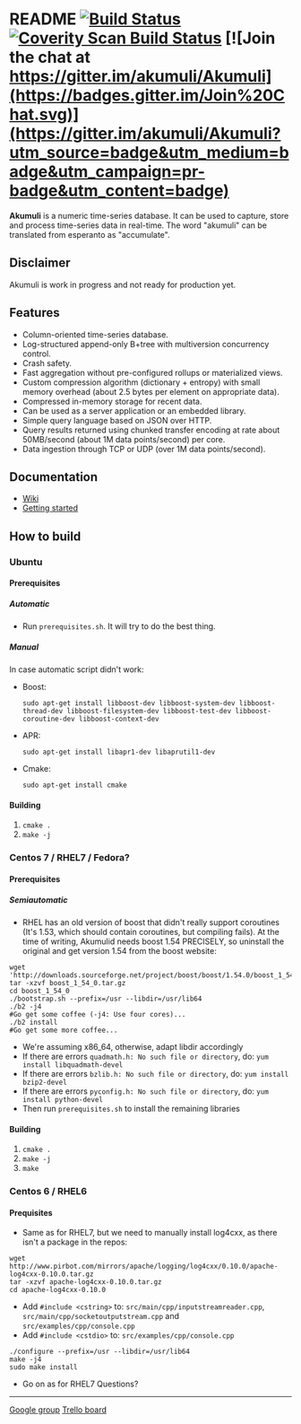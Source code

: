 README [![Build Status](https://travis-ci.org/akumuli/Akumuli.svg?branch=master)](https://travis-ci.org/akumuli/Akumuli) [![Coverity Scan Build Status](https://scan.coverity.com/projects/8879/badge.svg)](https://scan.coverity.com/projects/akumuli) [![Join the chat at https://gitter.im/akumuli/Akumuli](https://badges.gitter.im/Join%20Chat.svg)](https://gitter.im/akumuli/Akumuli?utm_source=badge&utm_medium=badge&utm_campaign=pr-badge&utm_content=badge)
======

**Akumuli** is a numeric time-series database.
It can be used to capture, store and process time-series data in real-time.
The word "akumuli" can be translated from esperanto as "accumulate".

Disclaimer
----------

Akumuli is work in progress and not ready for production yet.

Features
-------

* Column-oriented time-series database.
* Log-structured append-only B+tree with multiversion concurrency control.
* Crash safety.
* Fast aggregation without pre-configured rollups or materialized views.
* Custom compression algorithm (dictionary + entropy) with small memory overhead (about 2.5 bytes per element on appropriate data).
* Compressed in-memory storage for recent data.
* Can be used as a server application or an embedded library.
* Simple query language based on JSON over HTTP.
* Query results returned using chunked transfer encoding at rate about 50MB/second (about 1M data points/second) per core.
* Data ingestion through TCP or UDP (over 1M data points/second).

Documentation
-------------
* [Wiki](https://github.com/akumuli/Akumuli/wiki)
* [Getting started](https://github.com/akumuli/Akumuli/wiki/Getting-started)

How to build
------------

### Ubuntu

#### Prerequisites

##### Automatic

* Run `prerequisites.sh`. It will try to do the best thing.

##### Manual

In case automatic script didn't work:

* Boost:

  `sudo apt-get install libboost-dev libboost-system-dev libboost-thread-dev libboost-filesystem-dev libboost-test-dev libboost-coroutine-dev libboost-context-dev`
  
* APR:

  `sudo apt-get install libapr1-dev libaprutil1-dev`

* Cmake:

  `sudo apt-get install cmake`

#### Building

1. `cmake .`
1. `make -j`

### Centos 7 / RHEL7 / Fedora?
#### Prerequisites
##### Semiautomatic
* RHEL has an old version of boost that didn't really support coroutines (It's 1.53, which should contain coroutines, but compiling fails). At the time of writing, Akumulid needs boost 1.54 PRECISELY, so uninstall the original and get version 1.54 from the boost website:
```
wget 'http://downloads.sourceforge.net/project/boost/boost/1.54.0/boost_1_54_0.tar.gz'
tar -xzvf boost_1_54_0.tar.gz
cd boost_1_54_0
./bootstrap.sh --prefix=/usr --libdir=/usr/lib64
./b2 -j4 
#Go get some coffee (-j4: Use four cores)...
./b2 install
#Go get some more coffee...
```
* We're assuming x86_64, otherwise, adapt libdir accordingly
* If there are errors `quadmath.h: No such file or directory`, do: `yum install libquadmath-devel`
* If there are errors `bzlib.h: No such file or directory`, do: `yum install bzip2-devel`
* If there are errors `pyconfig.h: No such file or directory`, do: `yum install python-devel`
* Then run `prerequisites.sh` to install the remaining libraries

#### Building

1. `cmake .`
1. `make -j`
1. `make`

### Centos 6 / RHEL6
#### Prequisites
* Same as for RHEL7, but we need to manually install log4cxx, as there isn't a package in the repos:
```
wget http://www.pirbot.com/mirrors/apache/logging/log4cxx/0.10.0/apache-log4cxx-0.10.0.tar.gz
tar -xzvf apache-log4cxx-0.10.0.tar.gz 
cd apache-log4cxx-0.10.0
```
* Add `#include <cstring>` to: `src/main/cpp/inputstreamreader.cpp`, `src/main/cpp/socketoutputstream.cpp` and `src/examples/cpp/console.cpp`
* Add `#include <cstdio>` to: `src/examples/cpp/console.cpp`
```
./configure --prefix=/usr --libdir=/usr/lib64
make -j4
sudo make install
```
* Go on as for RHEL7
Questions?
----------
[Google group](https://groups.google.com/forum/#!forum/akumuli)
[Trello board](https://trello.com/b/UO1sGA99)
